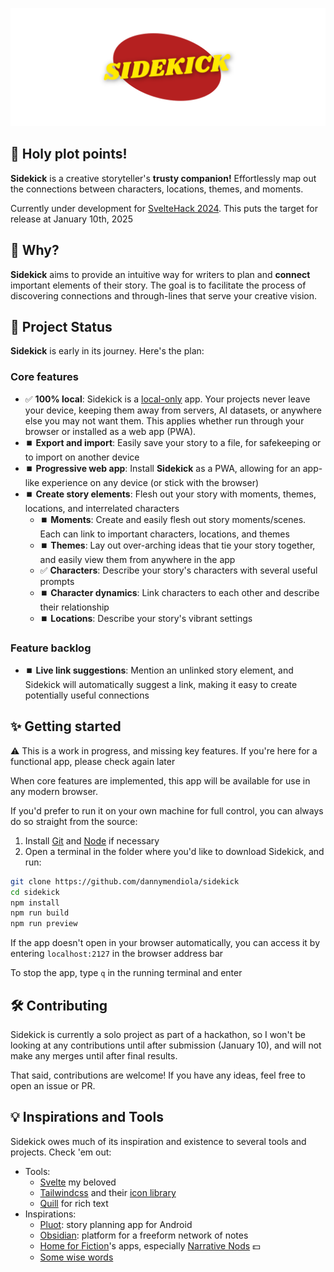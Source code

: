![img](static/logo-header.png)

## 🦸 Holy plot points!

**Sidekick** is a creative storyteller's **trusty companion!** Effortlessly map out the connections between characters, locations, themes, and moments.

Currently under development for [SvelteHack 2024](https://hack.sveltesociety.dev/2024). This puts the target for release at January 10th, 2025

## 🤔 Why?

**Sidekick** aims to provide an intuitive way for writers to plan and **connect** important elements of their story. The goal is to facilitate the process of discovering connections and through-lines that serve your creative vision.

## 🌱 Project Status

**Sidekick** is early in its journey. Here's the plan:

### **Core features**

- ✅ **100% local**: Sidekick is a [local-only](https://dev.to/alexanderop/what-is-local-first-web-development-3mnd) app. Your projects never leave your device, keeping them away from servers, AI datasets, or anywhere else you may not want them. This applies whether run through your browser or installed as a web app (PWA).
- ⏹️ **Export and import**: Easily save your story to a file, for safekeeping or to import on another device
- ⏹️ **Progressive web app**: Install **Sidekick** as a PWA, allowing for an app-like experience on any device (or stick with the browser)
- ⏹️ **Create story elements**: Flesh out your story with moments, themes, locations, and interrelated characters
    - ⏹️ **Moments**: Create and easily flesh out story moments/scenes. Each can link to important characters, locations, and themes
    - ⏹️ **Themes**: Lay out over-arching ideas that tie your story together, and easily view them from anywhere in the app
    - ✅ **Characters**: Describe your story's characters with several useful prompts
    - ⏹️ **Character dynamics**: Link characters to each other and describe their relationship
    - ⏹️ **Locations**: Describe your story's vibrant settings

### **Feature backlog**

- ⏹️ **Live link suggestions**: Mention an unlinked story element, and Sidekick will automatically suggest a link, making it easy to create potentially useful connections

## ✨ Getting started

⚠️ This is a work in progress, and missing key features. If you're here for a functional app, please check again later

When core features are implemented, this app will be available for use in any modern browser. 

If you'd prefer to run it on your own machine for full control, you can always do so straight from the source:

1. Install [Git](https://git-scm.com/downloads) and [Node](https://nodejs.org/en) if necessary
2. Open a terminal in the folder where you'd like to download Sidekick, and run:

```bash
git clone https://github.com/dannymendiola/sidekick
cd sidekick
npm install
npm run build
npm run preview
```

If the app doesn't open in your browser automatically, you can access it by entering `localhost:2127` in the browser address bar

To stop the app, type `q` in the running terminal and enter

## 🛠️ Contributing

Sidekick is currently a solo project as part of a hackathon, so I won't be looking at any contributions until after submission (January 10), and will not make any merges until after final results.

That said, contributions are welcome! If you have any ideas, feel free to open an issue or PR.

## 💡 Inspirations and Tools

Sidekick owes much of its inspiration and existence to several tools and projects. Check 'em out:

- Tools:
    - [Svelte](https://svelte.dev/) my beloved
    - [Tailwindcss](https://tailwindcss.com/) and their [icon library](https://heroicons.com/)
    - [Quill](https://quilljs.com/) for rich text
- Inspirations:
    - [Pluot](https://pluot.app/): story planning app for Android
    - [Obsidian](https://obsidian.md/): platform for a freeform network of notes
    - [Home for Fiction](https://homeforfiction.com)'s apps, especially [Narrative Nods](https://homeforfiction.com/apps/#nnods) 💵
    - [Some wise words](https://youtu.be/85LUuF6ZXaU)